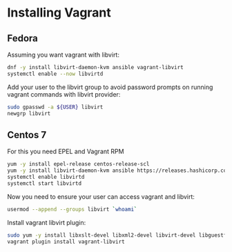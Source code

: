 # Installing Vagrant

## Fedora

Assuming you want vagrant with libvirt:

```bash
dnf -y install libvirt-daemon-kvm ansible vagrant-libvirt
systemctl enable --now libvirtd
```
Add your user to the libvirt group to avoid password prompts on running vagrant commands with libvirt provider:

```bash
sudo gpasswd -a ${USER} libvirt
newgrp libvirt
```

## Centos 7

For this you need EPEL and Vagrant RPM

```bash
yum -y install epel-release centos-release-scl
yum -y install libvirt-daemon-kvm ansible https://releases.hashicorp.com/vagrant/2.1.5/vagrant_2.1.5_x86_64.rpm
systemctl enable libvirtd
systemctl start libvirtd
```

Now you need to ensure your user can access vagrant and libvirt:

```bash
usermod --append --groups libvirt `whoami`
```

Install vagrant libvirt plugin:

```bash
sudo yum -y install libxslt-devel libxml2-devel libvirt-devel libguestfs-tools-c ruby-devel gcc
vagrant plugin install vagrant-libvirt
```
